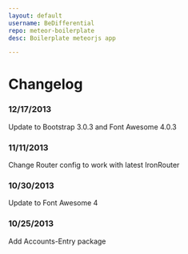 ```yaml
---
layout: default
username: BeDifferential
repo: meteor-boilerplate
desc: Boilerplate meteorjs app

---
```

# Changelog

### 12/17/2013

Update to Bootstrap 3.0.3 and Font Awesome 4.0.3

### 11/11/2013

Change Router config to work with latest IronRouter

### 10/30/2013

Update to Font Awesome 4

### 10/25/2013

Add Accounts-Entry package
